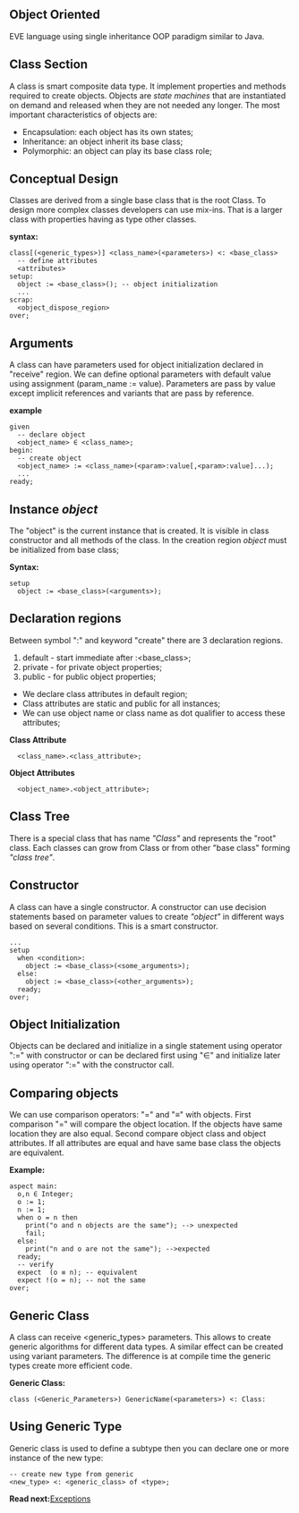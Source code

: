 ## Object Oriented

EVE language using single inheritance OOP paradigm similar to Java.
 
## Class Section

A class is smart composite data type. It implement properties and methods required to create objects. Objects are _state machines_ that are instantiated on demand and released when they are not needed any longer. The most important characteristics of objects are:

* Encapsulation: each object has its own states;
* Inheritance: an object inherit its base class;
* Polymorphic: an object can play its base class role;

## Conceptual Design
Classes are derived from a single base class that is the root Class. To design more complex classes developers can use mix-ins. That is a larger class with properties having as type other classes. 

**syntax:**
```
class[(<generic_types>)] <class_name>(<parameters>) <: <base_class>
  -- define attributes
  <attributes>
setup:
  object := <base_class>(); -- object initialization  
  ... 
scrap:
  <object_dispose_region> 
over;
```

## Arguments
A class can have parameters used for object initialization declared in "receive" region. We can define optional parameters with default value using assignment (param_name := value). Parameters are pass by value except implicit references and variants that are pass by reference.

**example**
```
given
  -- declare object
  <object_name> ∈ <class_name>;
begin:
  -- create object 
  <object_name> := <class_name>(<param>:value[,<param>:value]...);
  ...
ready;
```

## Instance _object_
The "object" is the current instance that is created.  It is visible in class constructor and all methods of the class. In the creation region _object_ must be initialized from base class;

**Syntax:**
```
setup
  object := <base_class>(<arguments>);
```

## Declaration regions
Between symbol ":" and keyword "create" there are 3 declaration regions. 

1. default - start immediate after :<base_class>; 
1. private - for private object properties;
1. public  - for public object properties;

* We declare class attributes in default region;
* Class attributes are static and public for all instances;
* We can use object name or class name as dot qualifier to access these attributes;

**Class Attribute**
```
  <class_name>.<class_attribute>;
```

**Object Attributes**
```
  <object_name>.<object_attribute>;
```

## Class Tree
There is a special class that has name _"Class"_ and represents the "root" class. Each classes can grow from Class or from other "base class" forming _"class tree"_.

## Constructor
A class can have a single constructor. A constructor can use decision statements based on parameter values to create _"object"_ in different ways based on several conditions. This is a smart constructor.

```
...
setup
  when <condition>:
    object := <base_class>(<some_arguments>);
  else:
    object := <base_class>(<other_arguments>);
  ready;
over;
```

## Object Initialization
Objects can be declared and initialize in a single statement using operator ":=" with constructor or can be declared first using "∈" and initialize later using operator ":=" with the constructor call. 

## Comparing objects
We can use comparison operators: "=" and "≡" with objects. First comparison "=" will compare the object location. If the objects have same location they are also equal. Second compare object class and object attributes. If all attributes are equal and have same base class the objects are equivalent.

**Example:**
```
aspect main:
  o,n ∈ Integer;    
  o := 1; 
  n := 1; 
  when o = n then
    print("o and n objects are the same"); --> unexpected
    fail;
  else:
    print("n and o are not the same"); -->expected
  ready;
  -- verify
  expect  (o ≡ n); -- equivalent  
  expect !(o = n); -- not the same 
over;
```

## Generic Class

A class can receive <generic_types> parameters. This allows to create generic algorithms for different data types. A similar effect can be created using variant parameters. The difference is at compile time the generic types create more efficient code.

**Generic Class:**
```
class (<Generic_Parameters>) GenericName(<parameters>) <: Class:
```

## Using Generic Type
Generic class is used to define a subtype then you can declare one or more instance of the new type:
```
-- create new type from generic
<new_type> <: <generic_class> of <type>;

```

**Read next:**[Exceptions](exceptions.md)